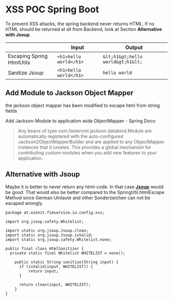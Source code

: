 # XSS POC Spring Boot
To prevent XSS attacks, the spring backend never returns HTML.
If no HTML should be returned at all from Backend, look at Section **Alternative with Jsoup**.

|                |Input								            |Output                         |
|----------------|-------------------------------|-----------------------------|
|Escaping Spring HtmlUtils|`<h1>hello world</h1>`            				|`&lt;h1&gt;hello world&gt;h1&lt;`          |
|Sanitize Jsoup|`<h1>hello world</h1>`            |`hello world`            |


## Add Module to Jackson Object Mapper
the jackson object mapper has been modified to escape html from string fields

Add Jackson-Module to application wide ObjectMapper - Spring Docs:
>Any beans of type com.fasterxml.jackson.databind.Module are automatically registered with the auto-configured Jackson2ObjectMapperBuilder and are applied to any ObjectMapper instances that it creates. This provides a global mechanism for contributing custom modules when you add new features to your application.

## Alternative with Jsoup
Maybe it is better to never return any html-code. In that case **[Jsoup](https://jsoup.org/)** would be good. That would also be better compared to the SpringUtil.htmlEscape Method since German Umlaute and other Sonderzeichen can not be escaped wrongly.

    package at.wienit.fimservice.io.config.xss;  
      
    import org.jsoup.safety.Whitelist;  
      
    import static org.jsoup.Jsoup.clean;  
    import static org.jsoup.Jsoup.isValid;  
    import static org.jsoup.safety.Whitelist.none;  

    public final class HtmlSanitizer {  
      private static final Whitelist WHITELIST = none();  
      
        public static String sanitize(String input) {  
	      if (isValid(input, WHITELIST)) {  
		      return input;  
          }  
      
	      return clean(input, WHITELIST);  
        }  
    }


